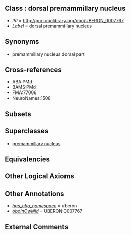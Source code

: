 
## Class : dorsal premammillary nucleus

 * *IRI* = http://purl.obolibrary.org/obo/UBERON_0007767
 * *Label* = dorsal premammillary nucleus

## Synonyms

 * premammillary nucleus dorsal part

## Cross-references

 * ABA:PMd
 * BAMS:PMd
 * FMA:77006
 * NeuroNames:1508

## Subsets


## Superclasses

 * [premammillary nucleus](../../UBERON/12/UBERON_0002712.md)

## Equivalencies


## Other Logical Axioms


## Other Annotations

 * *[has_obo_namespace](../../ce/oboInOwl#hasOBONamespace.md)* = uberon
 * *[oboInOwl#id](../../id/oboInOwl#id.md)* = UBERON:0007767

## External Comments

